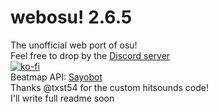 # webosu! 2.6.5
The unofficial web port of osu!<br>
Feel free to drop by the [Discord server](https://discord.gg/gHgcR92QMy)<br>
[![ko-fi](https://ko-fi.com/img/githubbutton_sm.svg)](https://ko-fi.com/E1E061ML6)<br>
Beatmap API: [Sayobot](https://osu.sayobot.cn)<br>
Thanks @txst54 for the custom hitsounds code!<br>
I'll write full readme soon
